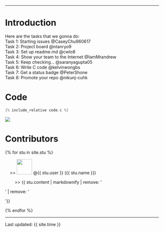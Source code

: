 -----------------------------------------  
  
# Introduction  
Here are the tasks that we gonna do:  
Task 1: Starting issues @CaseyChu960617  
Task 2: Project board @ntanryo9  
Task 3: Set up readme.md @cwlo8  
Task 4: Show your team to the Internet @IamMrandrew  
Task 5: Keep checking... @saranyagupta05  
Task 6: Write C code @kelvinwongbs  
Task 7: Get a status badge @PeterShone  
Task 8: Promote your repo @nikunj-cuhk
    
# Code
```c
{% include_relative code.c %}
```
![](https://github.com/csci3251-2020/project-team-j/workflows/CodeOfteamJ/badge.svg)
  
# Contributors  
{% for stu in site.stu %}
   <p>&nbsp;&nbsp;&nbsp;&nbsp;>> <img src="{{ stu.image }}" width="50" height="50"> @{{ stu.user }}&nbsp;({{ stu.name }})</p>
   <p>&nbsp;&nbsp;&nbsp;&nbsp;&nbsp;&nbsp;&nbsp;&nbsp;>> {{ stu.content | markdownify | remove: '<p>' | remove: '</p>'}}</p>
 {% endfor %}
  
---
Last updated: {{ site.time }}
